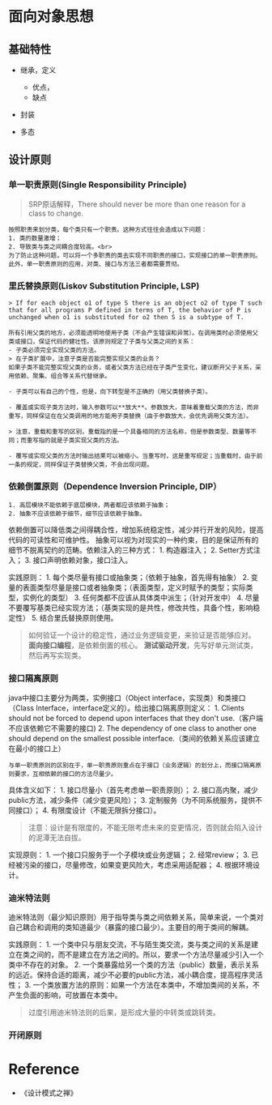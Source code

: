 # 面向对象思想
## 基础特性
- 继承，定义
    - 优点，
    - 缺点
- 封装

- 多态



## 设计原则
### 单一职责原则(Single Responsibility Principle)<br>
> SRP原话解释，There should never be more than one reason for a class to change.
    
    按照职责来划分类，每个类只有一个职责。这种方式往往会造成以下问题：
    1. 类的数量激增；
    2. 导致类与类之间耦合度较高。<br>
    为了防止这种问题，可以将一个多职责的类去实现不同职责的接口，实现接口的单一职责原则。此外，单一职责原则的应用，对类、接口与方法三者都需要贯彻。

### 里氏替换原则(Liskov Substitution Principle, LSP)<br>
    > If for each object o1 of type S there is an object o2 of type T such that for all programs P defined in terms of T, the behavior of P is unchanged when o1 is substituted for o2 then S is a subtype of T.
    
    所有引用父类的地方，必须能透明地使用子类（不会产生错误和异常）。在调用类时必须使用父类或接口，保证代码的健壮性。该原则规定了子类与父类之间的关系：
    - 子类必须完全实现父类的方法。
    > 在子类扩展中，注意子类是否能完整实现父类的业务？
    如果子类不能完整实现父类的业务，或者父类方法已经在子类产生变化，建议断开父子关系，采用依赖、聚集、组合等关系代替继承。
    
    - 子类可以有自己的个性，但是，向下转型是不正确的（用父类替换子类）。
    
    - 覆盖或实现子类方法时，输入参数可以**放大**。参数放大，意味着重载父类的方法，而非重写，同样保证在在父类调用的地方能用子类替换（由于参数放大，会优先调用父类方法）。
    
    > 注意，重载和重写的区别，重载指的是一个具备相同的方法名称，但是参数类型、数量等不同；而重写指的就是子类实现父类的方法。
    
    - 覆写或实现父类的方法时输出结果可以被缩小。当重写时，这是重写规定；当重载时，由于前一条的规定，同样保证子类替换父类，不会出现问题。
    

### 依赖倒置原则（Dependence Inversion Principle, DIP）
    1. 高层模块不能依赖于底层模块，两者都应该依赖于抽象；
    2. 抽象不应该依赖于细节，细节应该依赖于抽象。

 依赖倒置可以降低类之间得耦合性，增加系统稳定性，减少并行开发的风险，提高代码的可读性和可维护性。 抽象可以视为对现实的一种约束，目的是保证所有的细节不脱离契约的范畴。依赖注入的三种方式：
     1. 构造器注入；
     2. Setter方式注入；
     3. 接口声明依赖对象，接口注入。

实践原则：
    1. 每个类尽量有接口或抽象类；（依赖于抽象，首先得有抽象）
    2. 变量的表面类型尽量是接口或者抽象类；（表面类型，定义时赋予的类型；实际类型，实例化的类型）
    3. 任何类都不应该从具体类中派生；（针对开发中）
    4. 尽量不要覆写基类已经实现方法；（基类实现的是共性，修改共性，具备个性，影响稳定性）
    5. 结合里氏替换原则使用。


> 如何验证一个设计的稳定性，通过业务逻辑变更，来验证是否能够应对。
> **面向接口编程**，是依赖倒置的核心。
> **测试驱动开发**，先写好单元测试类，然后再写实现类。


### 接口隔离原则
java中接口主要分为两类，实例接口（Object interface，实现类）和类接口（Class Interface，interface定义的）。给出接口隔离原则定义：
    1. Clients should not be forced to depend upon interfaces that they don't use.（客户端不应该依赖它不需要的接口)
    2. The dependency of one class to another one should depend on the smallest possible interface.（类间的依赖关系应该建立在最小的接口上）
    
    与单一职责原则的区别在于，单一职责原则重点在于接口（业务逻辑）的划分上，而接口隔离原则要求，互相依赖的接口的方法尽量少。

具体含义如下：
    1. 接口尽量小（首先考虑单一职责原则）；
    2. 接口高内聚，减少public方法，减少条件（减少变更风险）；
    3. 定制服务（为不同系统服务，提供不同接口）；
    4. 有限度设计（不能无限拆分接口）。

> 注意：设计是有限度的，不能无限考虑未来的变更情况，否则就会陷入设计的泥潭无法自拔。

实现原则：
    1. 一个接口只服务于一个子模块或业务逻辑；
    2. 经常review；
    3. 已经被污染的接口，尽量修改，如果变更风险大，考虑采用适配器；
    4. 根据环境设计。

### 迪米特法则
迪米特法则（最少知识原则）用于指导类与类之间依赖关系，简单来说，一个类对自己耦合和调用的类知道最少（暴露的接口最少）。主要目的用于类间的解耦。


实践原则：
    1. 一个类中只与朋友交流，不与陌生类交流，类与类之间的关系是建立在类之间的，而不是建立在方法之间的。所以，要求一个方法尽量减少引入一个类中不存在的对象。
    2. 一个类暴露给另一个类的方法（public）数量，表示关系的远近。保持合适的距离，减少不必要的public方法，减小耦合度，提高程序灵活性；
    3. 一个类放置方法的原则：如果一个方法在本类中，不增加类间的关系，不产生负面的影响，可放置在本类中。

> 过度引用迪米特法则的后果，是形成大量的中转类或跳转类。

### 开闭原则




# Reference
- 《设计模式之禅》
   
    
    
    